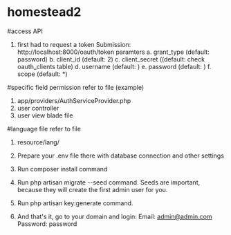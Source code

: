 # homestead2

#access API
1. first had to request a token
Submission: http://localhost:8000/oauth/token
paramters
a. grant_type  (default: password)
b. client_id (default: 2)
c. client_secret ((default: check oauth_clients table)
d. username (default: <your login username>)
e. password (default: <your login password>)
f. scope (default: *)
    
#specific field permission
refer to file (example)
1. app/providers/AuthServiceProvider.php
2. user controller
3. user view blade file

#language file
refer to file
1. resource/lang/


1. Prepare your .env file there with database connection and other settings
2. Run composer install command
3. Run php artisan migrate --seed command. Seeds are important, because they will create the first admin user for you.
4. Run php artisan key:generate command.
5. And that's it, go to your domain and login:
Email: admin@admin.com
Password: password




